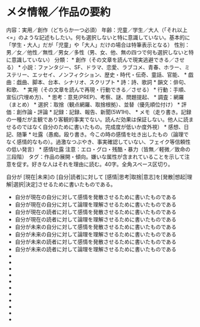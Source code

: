 # メタ情報／作品の要約

内容：実用／創作（どちらか一つ必須）
年齢：児童／学生／大人（「それ以上<=」のような記述もしたい。何も選択しないと特に意識していない。基本的に「学生・大人」だが「児童」や「大人」だけの場合は特筆表示となる）
性別：男／女／他性／無性／男女／多性（男、女、他、無の四つで何も選択しないと特に意識していない）
分類：
	* 創作（その文章を読んで現実逃避できる／させる）
		* 小説：ファンタジー、SF、ドラマ、恋愛、ラブコメ、青春、ホラー、ミステリー、エッセイ、ノンフィクション、歴史・時代・伝奇、童話、官能、
		* 戯曲：戯曲、脚本、台本、シナリオ、スクリプト
		* 詩：詩、歌詞
		* 韻文：俳句、和歌、
	* 実用（その文章を読んで再現・行動できる／させる）
		* 行動：手順、宣伝(穴埋め方)、
		* 思考：意見(PREP)、考察、謎、問題提起、
		* 調査：網羅（まとめ）
		* 選択：取捨（観点網羅、取捨根拠）、並替（優先順位付け）
		* 評価：創作論・評論
		* 記録：記録、報告、新聞(5W1H)、
	* メモ（走り書き。記録の一種だが主観であり客観的事実でない。読んだ効果は保証しない。他人に読ませるのではなく自分のために書いたもの。完成度が低いか度外視）
		* 感想、日記、随筆
	* 吐露（愚痴。殴り書き。今この時の感情を吐き出したもの（論理でなく感情的なもの）。過激なつぶやき、事実確認していない、フェイク等信頼性の低い発言）
		* 感情吐露
注意：エロ・グロ・残酷・暴力（皆無／軽微／致命の三段階）
タグ：作品の展開・傾向。嫌いな属性が含まれていることを示して注意を促す。好きな人はそれを理由に読む。40字。全角スペース区切り。




自分が
[現在|未来]の
[自分|読者]に対して
[感情|思考|取捨|意志]を[発散|想起|理解|選択|決定]させるために書いたものである。

* 自分が現在の自分に対して感情を発散させるために書いたものである
* 自分が現在の自分に対して論理を理解させるために書いたものである
* 自分が現在の読者に対して感情を発散させるために書いたものである
* 自分が現在の読者に対して論理を理解させるために書いたものである
* 自分が未来の自分に対して感情を発散させるために書いたものである
* 自分が未来の自分に対して論理を理解させるために書いたものである
* 自分が未来の読者に対して感情を発散させるために書いたものである
* 自分が未来の読者に対して論理を理解させるために書いたものである
* 
* 
* 
* 
* 
* 
* 
* 
* 
* 
* 
